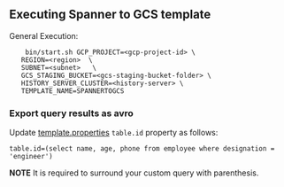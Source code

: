 ## Executing Spanner to GCS template

General Execution:

```
    bin/start.sh GCP_PROJECT=<gcp-project-id> \
   REGION=<region>  \
   SUBNET=<subnet>   \
   GCS_STAGING_BUCKET=<gcs-staging-bucket-folder> \
   HISTORY_SERVER_CLUSTER=<history-server> \
   TEMPLATE_NAME=SPANNERTOGCS
```

### Export query results as avro
Update [template.properties](../../../../../../../resources/template.properties) `table.id` property as follows:
```
table.id=(select name, age, phone from employee where designation = 'engineer')
```

**NOTE** It is required to surround your custom query with parenthesis.